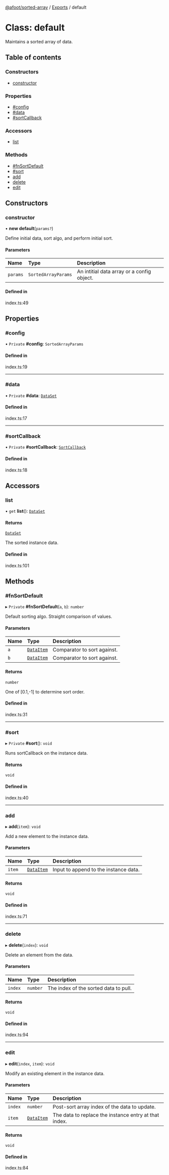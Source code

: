 [@afoot/sorted-array](../index.md) / [Exports](../modules.md) / default

# Class: default

Maintains a sorted array of data.

## Table of contents

### Constructors

- [constructor](default.md#constructor)

### Properties

- [#config](default.md##config)
- [#data](default.md##data)
- [#sortCallback](default.md##sortcallback)

### Accessors

- [list](default.md#list)

### Methods

- [#fnSortDefault](default.md##fnsortdefault)
- [#sort](default.md##sort)
- [add](default.md#add)
- [delete](default.md#delete)
- [edit](default.md#edit)

## Constructors

### constructor

• **new default**(`params?`)

Define initial data, sort algo, and perform initial sort.

#### Parameters

| Name | Type | Description |
| :------ | :------ | :------ |
| `params` | `SortedArrayParams` | An intitial data array or a config object. |

#### Defined in

index.ts:49

## Properties

### #config

• `Private` **#config**: `SortedArrayParams`

#### Defined in

index.ts:19

___

### #data

• `Private` **#data**: [`DataSet`](../modules.md#dataset)

#### Defined in

index.ts:17

___

### #sortCallback

• `Private` **#sortCallback**: [`SortCallback`](../modules.md#sortcallback)

#### Defined in

index.ts:18

## Accessors

### list

• `get` **list**(): [`DataSet`](../modules.md#dataset)

#### Returns

[`DataSet`](../modules.md#dataset)

The sorted instance data.

#### Defined in

index.ts:101

## Methods

### #fnSortDefault

▸ `Private` **#fnSortDefault**(`a`, `b`): `number`

Default sorting algo. Straight comparison of values.

#### Parameters

| Name | Type | Description |
| :------ | :------ | :------ |
| `a` | [`DataItem`](../modules.md#dataitem) | Comparator to sort against. |
| `b` | [`DataItem`](../modules.md#dataitem) | Comparator to sort against. |

#### Returns

`number`

One of [0.1,-1] to determine sort order.

#### Defined in

index.ts:31

___

### #sort

▸ `Private` **#sort**(): `void`

Runs sortCallback on the instance data.

#### Returns

`void`

#### Defined in

index.ts:40

___

### add

▸ **add**(`item`): `void`

Add a new element to the instance data.

#### Parameters

| Name | Type | Description |
| :------ | :------ | :------ |
| `item` | [`DataItem`](../modules.md#dataitem) | Input to append to the instance data. |

#### Returns

`void`

#### Defined in

index.ts:71

___

### delete

▸ **delete**(`index`): `void`

Delete an element from the data.

#### Parameters

| Name | Type | Description |
| :------ | :------ | :------ |
| `index` | `number` | The index of the sorted data to pull. |

#### Returns

`void`

#### Defined in

index.ts:94

___

### edit

▸ **edit**(`index`, `item`): `void`

Modify an existing element in the instance data.

#### Parameters

| Name | Type | Description |
| :------ | :------ | :------ |
| `index` | `number` | Post-sort array index of the data to update. |
| `item` | [`DataItem`](../modules.md#dataitem) | The data to replace the instance entry at that index. |

#### Returns

`void`

#### Defined in

index.ts:84
